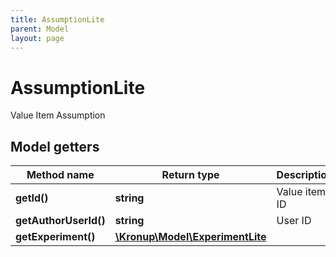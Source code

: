 ```yaml
---
title: AssumptionLite
parent: Model
layout: page
---
```


# AssumptionLite

Value Item Assumption

## Model getters

Method name | Return type | Description
------------ | ------------- | -------------
**getId()** | **string** | Value item ID
**getAuthorUserId()** | **string** | User ID
**getExperiment()** | [**\Kronup\Model\ExperimentLite**](../ExperimentLite) | 

